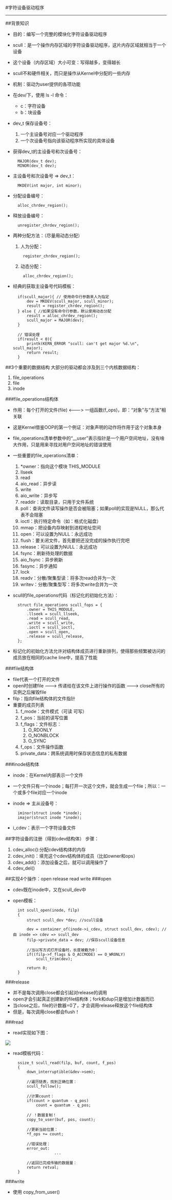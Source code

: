 #字符设备驱动程序

----------
##背景知识
- 目的：编写一个完整的模块化字符设备驱动程序
- scull：是一个操作内存区域的字符设备驱动程序，这片内存区域就相当于一个设备
- 这个设备（内存区域）大小可变：写得越多，变得越长
- scull不和硬件相关，而只是操作从Kernel中分配的一些内存
- 机制：驱动为user提供的各项功能
- 在dev/下，使用 ls -l 命令：
	- c：字符设备
	- b：块设备
- dev_t 保存设备号：
	1. 一个主设备号对应一个驱动程序
	2. 一个次设备号指向该驱动程序所实现的具体设备
- 获得dev_t的主设备号和次设备号：
		
		MAJOR(dev_t dev);
		MINOR(dev_t dev);
- 主设备号和次设备号 => dev_t：

		MKDEV(int major, int minor);
- 分配设备编号：

		alloc_chrdev_region();
- 释放设备编号：

		unregister_chrdev_region();
- 两种分配方法：（尽量用动态分配）
	1. 人为分配：

			register_chrdev_region();

	2. 动态分配：
	
			alloc_chrdev_region();

- 经典的获取主设备号代码模板：

		if(scull_major){ // 使用命令行参数来人为指定
			dev = MKDEV(scull_major, scull_minor);
			result = register_chrdev_region();
		} else { //如果没有命令行参数，默认使用动态分配
			result = alloc_chrdev_region();
			scull_major = MAJOR(dev);
		}

		// 错误处理
		if(result < 0){
			printk(KERN_ERROR "scull: can't get major %d.\n", scull_major);
			return result;
		}

##3个重要的数据结构
大部分的驱动都会涉及到三个内核数据结构：

1. file_operations
2. file
3. inode

###file_operations结构体

- 作用：每个打开的文件(file) <---> 一组函数(f_ops)，即：“对象”与“方法”相关联
- 这是Kernel借鉴OOP的第一个例证：对象声明的动作将作用于这个对象本身
- file_operations清单参数中的“\_\_user”表示指针是一个用户空间地址，没有啥大作用，只是用来寻找对用户空间地址的错误使用
- 一些重要的file_operations清单：
	1. *owner：指向这个模块 THIS_MODULE
	2. llseek
	3. read
	4. aio_read：异步读
	5. write
	6. aio_write：异步写
	7. readdir：读取目录，只用于文件系统
	8. poll：查询文件读写操作是否会被阻塞；如果poll的实现是NULL，那么代表不会阻塞
	9. ioctl：执行特定命令（如：格式化磁盘）
	10. mmap：把设备内存映射到进程地址空间
	11. open：可以设置为NULL：永远成功
	12. flush：要关闭文件，首先要把还没完成的操作执行完吧
	13. release：可以设置为NULL：永远成功 
	14. fsync：刷新待处理的数据
	15. aio_fsync：异步刷新
	16. fasync：异步通知
	17. lock
	18. readv：分散/聚集型读：将多次read合并为一次
	19. writev：分散/聚集型写：将多次write合并为一次

- scull的file_operations代码（标记化的初始化方法）：
	
		struct file_operations scull_fops = {
			.owner = THIS_MODULE,
			.llseek = scull_llseek,
			.read = scull_read,
			.write = scull_write,
			.ioctl = scull_ioctl,
			.open = scull_open,
			.release = scull_release,
		};
- 标记化的初始化方法允许对结构体成员进行重新排列，使得那些频繁被访问的成员放在相同的cache line中，提高了性能

###file结构体
- file代表一个打开的文件
- open时创建file ---> 传递给在该文件上进行操作的函数 ---> close所有的实例之后摧毁file
- filp：指向file结构体的文件指针
- 重要的成员列表
	1. f_mode：文件模式（可读 可写）
	2. f_pos：当前的读写位置
	3. f_flags：文件标志：
		1. O_RDONLY
		2. O_NONBLOCK
		3. O_SYNC
	4. f_ops：文件操作函数
	5. private_data：跨系统调用时保存状态信息的私有数据
	
###inode结构体
- inode：在Kernel内部表示一个文件
- 一个文件只有一个inode；每打开一次这个文件，就会生成一个file；所以：一个或多个file对应一个inode
- inode => 主从设备号：
		
		iminor(struct inode *inode);
		imajor(struct inode *inode);
- i_cdev：表示一个字符设备文件

##字符设备的注册（得到cdev结构体）
步骤：

1. cdev_alloc():分配cdev结构体的内存
2. cdev_init()：填充这个cdev结构体的成员（比如owner和ops）
3. cdev_add()：添加设备之后，就可以调用操作了
4. cdev_del()

##实现4个操作：open release read write
###open
- cdev既在inode中，又在scull_dev中
- open模板：

		int scull_open(inode, filp)
		{
			struct scull_dev *dev; //scull设备

			dev = container_of(inode->i_cdev, struct scull_dev, cdev); //由 inode => cdev => scull_dev
			filp->private_data = dev; //保存scull设备信息

			//当以写方式打开设备时，长度被截为0：
			if((filp->f_flags & O_ACCMODE) == O_WRONLY)
				scull_trim(dev);
				
			return 0;
		}

###release
- 并不是每次调用close都会引起对release的调用
- open才会引起真正创建新的file结构体；fork和dup只是增加计数器而已
- 当close之后，file的计数器=0了，才会调用release释放这个file结构体
- 但是，每次调用close都会flush！

###read
- read实现如下图：

![](http://i.imgur.com/gH3uIUg.jpg)

- read模板代码：

		ssize_t scull_read(filp, buf, count, f_pos)
		{
			down_interruptible(&dev->sem);
			
			//遍历链表，找到正确位置：
			scull_follow();

			//计算count：
			if(count > quantum - q_pos)
				count = quantum - q_pos;

			// ！数据复制！
			copy_to_user(buf, pos, count);

			//更新当前位置：
			*f_ops += count;

			//错误处理：
			error_out:
						...

			//返回已完成传输的数据量：
			return retval;
		}

###write
- 使用 copy\_from_user()